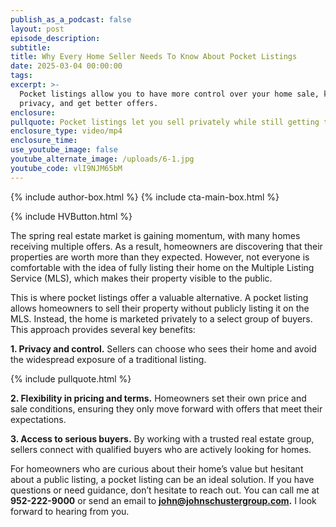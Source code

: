 ```yaml
---
publish_as_a_podcast: false
layout: post
episode_description:
subtitle:
title: Why Every Home Seller Needs To Know About Pocket Listings
date: 2025-03-04 00:00:00
tags:
excerpt: >-
  Pocket listings allow you to have more control over your home sale, keep your
  privacy, and get better offers.  
enclosure:
pullquote: Pocket listings let you sell privately while still getting top offers.
enclosure_type: video/mp4
enclosure_time:
use_youtube_image: false
youtube_alternate_image: /uploads/6-1.jpg
youtube_code: vlI9NJM65bM
---
```


{% include author-box.html %}
{% include cta-main-box.html %}

{% include HVButton.html %}

The spring real estate market is gaining momentum, with many homes receiving multiple offers. As a result, homeowners are discovering that their properties are worth more than they expected. However, not everyone is comfortable with the idea of fully listing their home on the Multiple Listing Service (MLS), which makes their property visible to the public.

This is where pocket listings offer a valuable alternative. A pocket listing allows homeowners to sell their property without publicly listing it on the MLS. Instead, the home is marketed privately to a select group of buyers. This approach provides several key benefits:

**1\. Privacy and control.** Sellers can choose who sees their home and avoid the widespread exposure of a traditional listing.

{% include pullquote.html %}

**2\. Flexibility in pricing and terms.** Homeowners set their own price and sale conditions, ensuring they only move forward with offers that meet their expectations.

**3\. Access to serious buyers.** By working with a trusted real estate group, sellers connect with qualified buyers who are actively looking for homes.

For homeowners who are curious about their home’s value but hesitant about a public listing, a pocket listing can be an ideal solution. If you have questions or need guidance, don’t hesitate to reach out. You can call me at **952-222-9000** or send an email to **john@johnschustergroup.com.** I look forward to hearing from you.